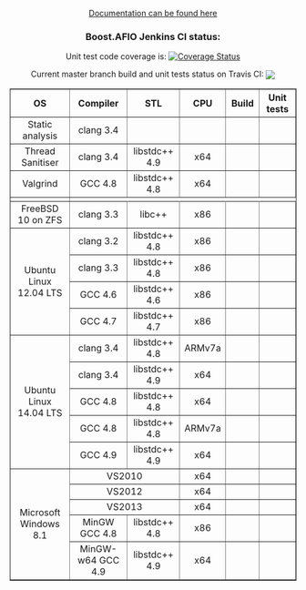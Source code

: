 <p align="center">
<a href="https://ci.nedprod.com/view/All/job/Boost.AFIO%20Build%20Peer%20Review%20Documentation/Boost.AFIO_Documentation">Documentation can be found here</a>
</p>
<h3 align="center">
Boost.AFIO Jenkins CI status:
</h3>
<p align="center">Unit test code coverage is: <a href='https://coveralls.io/r/BoostGSoC13/boost.afio'><img src='https://coveralls.io/repos/BoostGSoC13/boost.afio/badge.png' alt='Coverage Status' /></a></p>
<p align="center">Current master branch build and unit tests status on Travis CI: <a href="https://travis-ci.org/BoostGSoC13/boost.afio"><img valign="middle" src="https://travis-ci.org/BoostGSoC13/boost.afio.png?branch=master"/></a></p>

<center>
<table border="1" cellpadding="2">
<tr><th>OS</th><th>Compiler</th><th>STL</th><th>CPU</th><th>Build</th><th>Unit tests</th></tr>

<!-- static analysis -->
<tr align="center"><td>Static analysis</td><td>clang 3.4</td><td></td><td></td><td>
<div style="position:relative; width:42px; overflow:hidden;"><a href='https://ci.nedprod.com/job/Boost.AFIO%20Static%20Analysis%20Pre-Check/'><img src='https://ci.nedprod.com/buildStatus/icon?job=Boost.AFIO%20Static%20Analysis%20Pre-Check' style="margin-left:-58px;"></a></div></td><td></td>
</tr>

<!-- sanitiser -->
<tr align="center"><td>Thread Sanitiser</td><td>clang 3.4</td><td>libstdc++ 4.9</td><td>x64</td></td><td><td>
<div style="position:relative; width:42px; overflow:hidden;"><a href='https://ci.nedprod.com/job/Boost.AFIO%20Sanitise%20Linux%20clang%203.4/'><img src='https://ci.nedprod.com/buildStatus/icon?job=Boost.AFIO%20Sanitise%20Linux%20clang%203.4' style="margin-left:-58px;"></a></div></td>
</tr>

<!-- valgrind -->
<tr align="center"><td>Valgrind</td><td>GCC 4.8</td><td>libstdc++ 4.8</td><td>x64</td></td><td><td>
<div style="position:relative; width:42px; overflow:hidden;"><a href='https://ci.nedprod.com/job/Boost.AFIO%20Valgrind%20Linux%20GCC%204.8/'><img src='https://ci.nedprod.com/buildStatus/icon?job=Boost.AFIO%20Valgrind%20Linux%20GCC%204.8' style="margin-left:-58px;"></a></div></td>
</tr>

<!-- sep -->
<tr><td></td></tr>

<!-- clang 3.3 x86 -->
<tr align="center"><td>FreeBSD 10 on ZFS</td><td>clang 3.3</td><td>libc++</td><td>x86</td><td><div style="position:relative; width:42px; overflow:hidden;"><a href='https://ci.nedprod.com/job/Boost.AFIO%20Build%20POSIX_FreeBSD_clang%203.3'><img src='https://ci.nedprod.com/job/Boost.AFIO%20Build%20POSIX_FreeBSD_clang%203.3/badge/icon' style="margin-left:-58px;"></a></div></td><td><div style="position:relative; width:42px; overflow:hidden;"><a href='https://ci.nedprod.com/job/Boost.AFIO%20Test%20POSIX_FreeBSD_clang%203.3'><img src='https://ci.nedprod.com/job/Boost.AFIO%20Test%20POSIX_FreeBSD_clang%203.3/badge/icon' style="margin-left:-58px;"></a></div></td>
</tr>

<!-- clang 3.2 x86 -->
<tr align="center"><td rowspan="4">Ubuntu Linux 12.04 LTS</td><td>clang 3.2</td><td>libstdc++ 4.8</td><td>x86</td><td><div style="position:relative; width:42px; overflow:hidden;"><a href='https://ci.nedprod.com/job/Boost.AFIO%20Build%20POSIX_Linux32_clang%203.2'><img src='https://ci.nedprod.com/job/Boost.AFIO%20Build%20POSIX_Linux32_clang%203.2/badge/icon' style="margin-left:-58px;"></a></div></td><td><div style="position:relative; width:42px; overflow:hidden;"><a href='https://ci.nedprod.com/job/Boost.AFIO%20Test%20POSIX_Linux32_clang%203.2'><img src='https://ci.nedprod.com/job/Boost.AFIO%20Test%20POSIX_Linux32_clang%203.2/badge/icon' style="margin-left:-58px;"></a></div></td>
</tr>

<!-- clang 3.3 x86 -->
<tr align="center"><td>clang 3.3</td><td>libstdc++ 4.8</td><td>x86</td><td><div style="position:relative; width:42px; overflow:hidden;"><a href='https://ci.nedprod.com/job/Boost.AFIO%20Build%20POSIX_Linux32_clang%203.3'><img src='https://ci.nedprod.com/job/Boost.AFIO%20Build%20POSIX_Linux32_clang%203.3/badge/icon' style="margin-left:-58px;"></a></div></td><td><div style="position:relative; width:42px; overflow:hidden;"><a href='https://ci.nedprod.com/job/Boost.AFIO%20Test%20POSIX_Linux32_clang%203.3'><img src='https://ci.nedprod.com/job/Boost.AFIO%20Test%20POSIX_Linux32_clang%203.3/badge/icon' style="margin-left:-58px;"></a></div></td>
</tr>

<!-- GCC 4.6 x86 -->
<tr align="center"><td>GCC 4.6</td><td>libstdc++ 4.6</td><td>x86</td><td><div style="position:relative; width:42px; overflow:hidden;"><a href='https://ci.nedprod.com/job/Boost.AFIO%20Build%20POSIX_Linux32_GCC%204.6'><img src='https://ci.nedprod.com/job/Boost.AFIO%20Build%20POSIX_Linux32_GCC%204.6/badge/icon' style="margin-left:-58px;"></a></div></td><td><div style="position:relative; width:42px; overflow:hidden;"><a href='https://ci.nedprod.com/job/Boost.AFIO%20Test%20POSIX_Linux32_GCC%204.6'><img src='https://ci.nedprod.com/job/Boost.AFIO%20Test%20POSIX_Linux32_GCC%204.6/badge/icon' style="margin-left:-58px;"></a></div></td>
</tr>

<!-- GCC 4.7 x86 -->
<tr align="center"><td>GCC 4.7</td><td>libstdc++ 4.7</td><td>x86</td><td><div style="position:relative; width:42px; overflow:hidden;"><a href='https://ci.nedprod.com/job/Boost.AFIO%20Build%20POSIX_Linux32_GCC%204.7'><img src='https://ci.nedprod.com/job/Boost.AFIO%20Build%20POSIX_Linux32_GCC%204.7/badge/icon' style="margin-left:-58px;"></a></div></td><td><div style="position:relative; width:42px; overflow:hidden;"><a href='https://ci.nedprod.com/job/Boost.AFIO%20Test%20POSIX_Linux32_GCC%204.7'><img src='https://ci.nedprod.com/job/Boost.AFIO%20Test%20POSIX_Linux32_GCC%204.7/badge/icon' style="margin-left:-58px;"></a></div></td>
</tr>



<!-- clang 3.4 ARMv7a -->
<tr align="center"><td rowspan="5">Ubuntu Linux 14.04 LTS</td><td>clang 3.4</td><td>libstdc++ 4.8</td><td>ARMv7a</td><td><div style="position:relative; width:42px; overflow:hidden;"><a href='https://ci.nedprod.com/job/Boost.AFIO%20Build%20POSIX_ARM_clang%203.4'><img src='https://ci.nedprod.com/job/Boost.AFIO%20Build%20POSIX_ARM_clang%203.4/badge/icon' style="margin-left:-58px;"></a></div></td><td><div style="position:relative; width:42px; overflow:hidden;"><a href='https://ci.nedprod.com/job/Boost.AFIO%20Test%20POSIX_ARM_clang%203.4'><img src='https://ci.nedprod.com/job/Boost.AFIO%20Test%20POSIX_ARM_clang%203.4/badge/icon' style="margin-left:-58px;"></a></div></td>
</tr>

<!-- clang 3.4 x64 -->
<tr align="center"><td>clang 3.4</td><td>libstdc++ 4.9</td><td>x64</td><td><div style="position:relative; width:42px; overflow:hidden;"><a href='https://ci.nedprod.com/job/Boost.AFIO%20Build%20POSIX_Linux64_clang%203.4'><img src='https://ci.nedprod.com/job/Boost.AFIO%20Build%20POSIX_Linux64_clang%203.4/badge/icon' style="margin-left:-58px;"></a></div></td><td><div style="position:relative; width:42px; overflow:hidden;"><a href='https://ci.nedprod.com/job/Boost.AFIO%20Test%20POSIX_Linux64_clang%203.4'><img src='https://ci.nedprod.com/job/Boost.AFIO%20Test%20POSIX_Linux64_clang%203.4/badge/icon' style="margin-left:-58px;"></a></div></td>
</tr>

<!-- GCC 4.8 x64 -->
<tr align="center"><td>GCC 4.8</td><td>libstdc++ 4.8</td><td>x64</td><td><div style="position:relative; width:42px; overflow:hidden;"><a href='https://ci.nedprod.com/job/Boost.AFIO%20Build%20POSIX_Linux64_GCC%204.8'><img src='https://ci.nedprod.com/job/Boost.AFIO%20Build%20POSIX_Linux64_GCC%204.8/badge/icon' style="margin-left:-58px;"></a></div></td><td><div style="position:relative; width:42px; overflow:hidden;"><a href='https://ci.nedprod.com/job/Boost.AFIO%20Test%20POSIX_Linux64_GCC%204.8'><img src='https://ci.nedprod.com/job/Boost.AFIO%20Test%20POSIX_Linux64_GCC%204.8/badge/icon' style="margin-left:-58px;"></a></div></td>
</tr>

<!-- GCC 4.8 x64 -->
<tr align="center"><td>GCC 4.8</td><td>libstdc++ 4.8</td><td>ARMv7a</td><td><div style="position:relative; width:42px; overflow:hidden;"><a href='https://ci.nedprod.com/job/Boost.AFIO%20Build%20POSIX_ARM_GCC%204.8'><img src='https://ci.nedprod.com/job/Boost.AFIO%20Build%20POSIX_ARM_GCC%204.8/badge/icon' style="margin-left:-58px;"></a></div></td><td><div style="position:relative; width:42px; overflow:hidden;"><a href='https://ci.nedprod.com/job/Boost.AFIO%20Test%20POSIX_ARM_GCC%204.8'><img src='https://ci.nedprod.com/job/Boost.AFIO%20Test%20POSIX_ARM_GCC%204.8/badge/icon' style="margin-left:-58px;"></a></div></td>
</tr>

<!-- GCC 4.9 x64 -->
<tr align="center"><td>GCC 4.9</td><td>libstdc++ 4.9</td><td>x64</td><td><div style="position:relative; width:42px; overflow:hidden;"><a href='https://ci.nedprod.com/job/Boost.AFIO%20Build%20POSIX_Linux64_GCC%204.9'><img src='https://ci.nedprod.com/job/Boost.AFIO%20Build%20POSIX_Linux64_GCC%204.9/badge/icon' style="margin-left:-58px;"></a></div></td><td><div style="position:relative; width:42px; overflow:hidden;"><a href='https://ci.nedprod.com/job/Boost.AFIO%20Test%20POSIX_Linux64_GCC%204.9'><img src='https://ci.nedprod.com/job/Boost.AFIO%20Test%20POSIX_Linux64_GCC%204.9/badge/icon' style="margin-left:-58px;"></a></div></td>
</tr>



<!-- VS2010 -->
<tr align="center"><td rowspan="5">Microsoft Windows 8.1</td><td colspan="2">VS2010</td><td>x64</td><td><div style="position:relative; width:42px; overflow:hidden;"><a href='https://ci.nedprod.com/job/Boost.AFIO%20Build%20NT_Win64_VS2010'><img src='https://ci.nedprod.com/job/Boost.AFIO%20Build%20NT_Win64_VS2010/badge/icon' style="margin-left:-58px;"></a></div></td><td><div style="position:relative; width:42px; overflow:hidden;"><a href='https://ci.nedprod.com/job/Boost.AFIO%20Test%20NT_Win64_VS2010'><img src='https://ci.nedprod.com/job/Boost.AFIO%20Test%20NT_Win64_VS2010/badge/icon' style="margin-left:-58px;"></a></div></td>
</tr>

<!-- VS2012 -->
<tr align="center"><td colspan="2">VS2012</td><td>x64</td><td><div style="position:relative; width:42px; overflow:hidden;"><a href='https://ci.nedprod.com/job/Boost.AFIO%20Build%20NT_Win64_VS2012'><img src='https://ci.nedprod.com/job/Boost.AFIO%20Build%20NT_Win64_VS2012/badge/icon' style="margin-left:-58px;"></a></div></td><td><div style="position:relative; width:42px; overflow:hidden;"><a href='https://ci.nedprod.com/job/Boost.AFIO%20Test%20NT_Win64_VS2012'><img src='https://ci.nedprod.com/job/Boost.AFIO%20Test%20NT_Win64_VS2012/badge/icon' style="margin-left:-58px;"></a></div></td>
</tr>

<!-- VS2013 -->
<tr align="center"><td colspan="2">VS2013</td><td>x64</td><td><div style="position:relative; width:42px; overflow:hidden;"><a href='https://ci.nedprod.com/job/Boost.AFIO%20Build%20NT_Win64_VS2013'><img src='https://ci.nedprod.com/job/Boost.AFIO%20Build%20NT_Win64_VS2013/badge/icon' style="margin-left:-58px;"></a></div></td><td><div style="position:relative; width:42px; overflow:hidden;"><a href='https://ci.nedprod.com/job/Boost.AFIO%20Test%20NT_Win64_VS2013'><img src='https://ci.nedprod.com/job/Boost.AFIO%20Test%20NT_Win64_VS2013/badge/icon' style="margin-left:-58px;"></a></div></td>
</tr>

<!-- MinGW -->
<tr align="center"><td>MinGW GCC 4.8</td><td>libstdc++ 4.8</td><td>x86</td><td><div style="position:relative; width:42px; overflow:hidden;"><a href='https://ci.nedprod.com/job/Boost.AFIO%20Build%20NT_Win64_Mingw32'><img src='https://ci.nedprod.com/job/Boost.AFIO%20Build%20NT_Win64_Mingw32/badge/icon' style="margin-left:-58px;"></a></div></td><td><div style="position:relative; width:42px; overflow:hidden;"><a href='https://ci.nedprod.com/job/Boost.AFIO%20Test%20NT_Win64_Mingw32'><img src='https://ci.nedprod.com/job/Boost.AFIO%20Test%20NT_Win64_Mingw32/badge/icon' style="margin-left:-58px;"></a></div></td>
</tr>

<!-- MinGW64 -->
<tr align="center"><td>MinGW-w64 GCC 4.9</td><td>libstdc++ 4.9</td><td>x64</td><td><div style="position:relative; width:42px; overflow:hidden;"><a href='https://ci.nedprod.com/job/Boost.AFIO%20Build%20NT_Win64_Mingw64'><img src='https://ci.nedprod.com/job/Boost.AFIO%20Build%20NT_Win64_Mingw64/badge/icon' style="margin-left:-58px;"></a></div></td><td><div style="position:relative; width:42px; overflow:hidden;"><a href='https://ci.nedprod.com/job/Boost.AFIO%20Test%20NT_Win64_Mingw64'><img src='https://ci.nedprod.com/job/Boost.AFIO%20Test%20NT_Win64_Mingw64/badge/icon' style="margin-left:-58px;"></a></div></td>
</tr>
</table>

</center>

